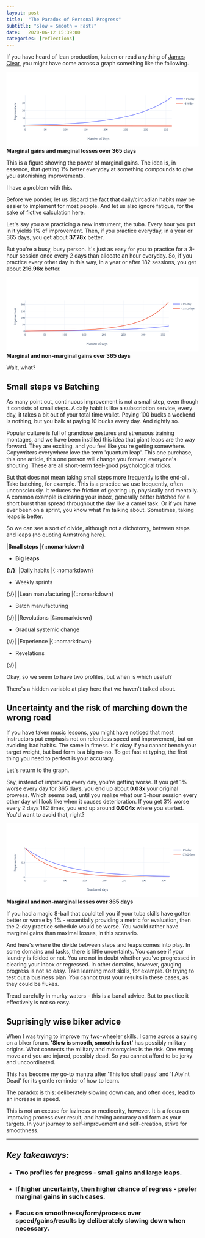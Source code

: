```yaml
---
layout: post
title:  "The Paradox of Personal Progress"
subtitle: "Slow = Smooth = Fast?"
date:   2020-06-12 15:39:00
categories: [reflections]
---
```


If you have heard of lean production, kaizen or read anything of [James Clear](https://jamesclear.com/marginal-gains), you might have come across a graph something like the following.

![A graph showing marginal gains and losses over a year](/assets/images/marginal-gains-losses.png)
__Marginal gains and marginal losses over 365 days__

This is a figure showing the power of marginal gains. The idea is, in essence, that getting 1% better everyday at something compounds to give you astonishing improvements.

I have a problem with this.

Before we ponder, let us discard the fact that daily/circadian habits may be easier to implement for most people. And let us also ignore fatigue, for the sake of fictive calculation here.

Let's say you are practicing a new instrument, the tuba. Every hour you put in it yields 1% of improvement. Then, if you practice everyday, in a year or 365 days, you get about **37.78x** better.

But you're a busy, busy person. It's just as easy for you to practice for a 3-hour session once every 2 days than allocate an hour everyday. So, if you practice every other day in this way, in a year or after 182 sessions, you get about **216.96x** better.

![A graph showing marginal and non-marginal gains over a year](/assets/images/marginal-maximal-gains.png)
__Marginal and non-marginal gains over 365 days__

Wait, what?


## Small steps vs Batching

As many point out, continuous improvement is not a small step, even though it consists of small steps. A daily habit is like a subscription service, every day, it takes a bit out of your total time wallet. Paying 100 bucks a weekend is nothing, but you balk at paying 10 bucks every day. And rightly so.

Popular culture is full of grandiose gestures and strenuous training montages, and we have been instilled this idea that giant leaps are the way forward. They are exciting, and you feel like you're getting somewhere. Copywriters everywhere love the term 'quantum leap'. This one purchase, this one article, this one person will change you forever, everyone's shouting. These are all short-term feel-good psychological tricks.

But that does not mean taking small steps more frequently is the end-all. Take batching, for example. This is a practice we use frequently, often unconsciously. It reduces the friction of gearing up, physically and mentally. A common example is clearing your inbox, generally better batched for a short burst than spread throughout the day like a camel task. Or if you have ever been on a sprint, you know what I'm talking about. Sometimes, taking leaps is better.

So we can see a sort of divide, although not a dichotomy, between steps and leaps (no quoting Armstrong here).

|**Small steps** |**{::nomarkdown}<ul><li>Big leaps</li></ul>{:/}**|
|Daily habits |{::nomarkdown}<ul><li>Weekly sprints</li></ul>{:/}|
|Lean manufacturing |{::nomarkdown}<ul><li>Batch manufacturing</li></ul>{:/}|
|Revolutions |{::nomarkdown}<ul><li>Gradual systemic change</li></ul>{:/}|
|Experience |{::nomarkdown}<ul><li>Revelations</li></ul>{:/}|

Okay, so we seem to have two profiles, but when is which useful? 

There's a hidden variable at play here that we haven't talked about.


## Uncertainty and the risk of marching down the wrong road

If you have taken music lessons, you might have noticed that most instructors put emphasis not on relentless speed and improvement, but on avoiding bad habits. The same in fitness. It's okay if you cannot bench your target weight, but bad form is a big no-no. To get fast at typing, the first thing you need to perfect is your accuracy.

Let's return to the graph.

Say, instead of improving every day, you're getting worse. If you get 1% worse every day for 365 days, you end up about **0.03x** your original prowess. Which seems bad, until you realize what our 3-hour session every other day will look like when it causes deterioration. If you get 3% worse every 2 days 182 times, you end up around **0.004x** where you started. You'd want to avoid that, right?

![A graph showing marginal and non-marginal losses over a year](/assets/images/marginal-maximal-losses.png)
__Marginal and non-marginal losses over 365 days__

If you had a magic 8-ball that could tell you if your tuba skills have gotten better or worse by 1% - essentially providing a metric for evaluation, then the 2-day practice schedule would be worse. You would rather have marginal gains than maximal losses, in this scenario.

And here's where the divide between steps and leaps comes into play. In some domains and tasks, there is little uncertainty. You can see if your laundry is folded or not. You are not in doubt whether you've progressed in clearing your inbox or regressed. In other domains, however, gauging progress is not so easy. Take learning most skills, for example. Or trying to test out a business plan. You cannot trust your results in these cases, as they could be flukes.

Tread carefully in murky waters - this is a banal advice. But to practice it effectively is not so easy.


## Suprisingly wise biker advice

When I was trying to improve my two-wheeler skills, I came across a saying on a biker forum. **'Slow is smooth, smooth is fast'** has possibly military origins. What connects the military and motorcycles is the risk. One wrong move and you are injured, possibly dead. So you cannot afford to be jerky and uncoordinated.

This has become my go-to mantra after 'This too shall pass' and 'I Ate'nt Dead' for its gentle reminder of how to learn.

The paradox is this: deliberately slowing down can, and often does, lead to an increase in speed.

This is not an excuse for laziness or mediocrity, however. It is a focus on improving process over result, and having accuracy and form as your targets. In your journey to self-improvement and self-creation, strive for smoothness.

----
## *Key takeaways:*
- ### Two profiles for progress - small gains and large leaps.
- ### If higher uncertainty, then higher chance of regress - prefer marginal gains in such cases.
- ### Focus on smoothness/form/process over speed/gains/results by deliberately slowing down when necessary.
